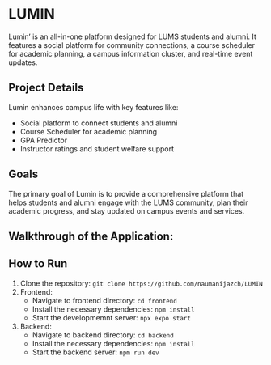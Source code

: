 # LUMIN

Lumin’ is an all-in-one platform designed for LUMS students and alumni. It features a social platform for community connections, a course scheduler for academic planning, a campus information cluster, and real-time event updates.

## Project Details

Lumin enhances campus life with key features like:

- Social platform to connect students and alumni
- Course Scheduler for academic planning
- GPA Predictor
- Instructor ratings and student welfare support

## Goals

The primary goal of Lumin is to provide a comprehensive platform that helps students and alumni engage with the LUMS community, plan their academic progress, and stay updated on campus events and services.

## Walkthrough of the Application:



## How to Run

1. Clone the repository: `git clone https://github.com/naumanijazch/LUMIN `
2. Frontend:
   - Navigate to frontend directory: `cd frontend `
   - Install the necessary dependencies: `npm install`
   - Start the developmemnt server: `npx expo start`
3. Backend:
   - Navigate to backend directory: `cd backend`
   - Install the necessary dependencies: `npm install`
   - Start the backend server: `npm run dev`
